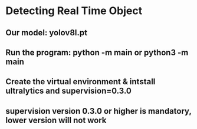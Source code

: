 # Detecting Real Time Object 

 ## Our model: yolov8l.pt

 ## Run the program: python -m main or python3 -m main

 ## Create the virtual environment & intstall ultralytics and supervision=0.3.0 
 ## supervision version 0.3.0 or higher is mandatory, lower version will not work  
 
